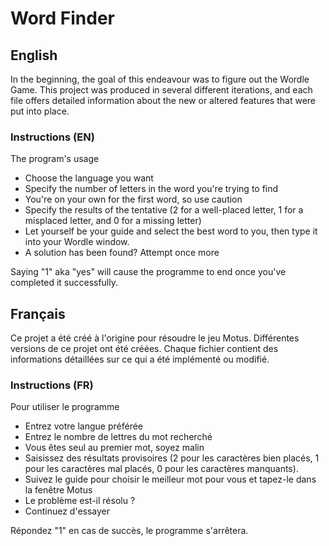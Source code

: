 # Word Finder

## English

In the beginning, the goal of this endeavour was to figure out the Wordle Game.
This project was produced in several different iterations, and each file offers detailed information about the new or altered features that were put into place.

### Instructions (EN)

The program's usage

- Choose the language you want
- Specify the number of letters in the word you're trying to find
- You're on your own for the first word, so use caution
- Specify the results of the tentative (2 for a well-placed letter, 1 for a misplaced letter, and 0 for a missing letter)
- Let yourself be your guide and select the best word to you, then type it into your Wordle window.
- A solution has been found? Attempt once more

Saying "1" aka "yes" will cause the programme to end once you've completed it successfully.

## Français

Ce projet a été créé à l'origine pour résoudre le jeu Motus.
Différentes versions de ce projet ont été créées. Chaque fichier contient des informations détaillées sur ce qui a été implémenté ou modifié.

### Instructions (FR)

Pour utiliser le programme

- Entrez votre langue préférée
- Entrez le nombre de lettres du mot recherché
- Vous êtes seul au premier mot, soyez malin
- Saisissez des résultats provisoires (2 pour les caractères bien placés, 1 pour les caractères mal placés, 0 pour les caractères manquants).
- Suivez le guide pour choisir le meilleur mot pour vous et tapez-le dans la fenêtre Motus
- Le problème est-il résolu ?
- Continuez d'essayer

Répondez "1" en cas de succès, le programme s'arrêtera.
